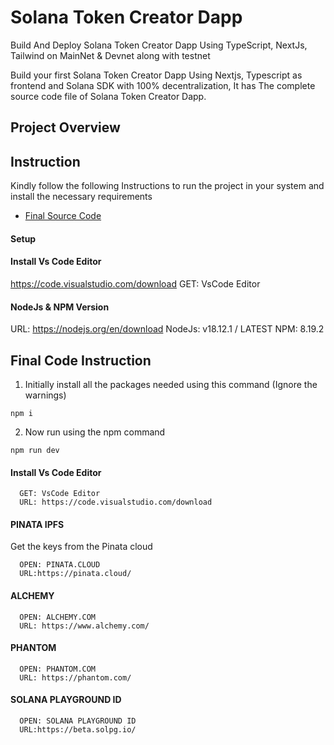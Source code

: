 # Solana Token Creator Dapp

Build And Deploy Solana Token Creator Dapp Using TypeScript, NextJs, Tailwind on MainNet & Devnet along with testnet

Build your first Solana Token Creator Dapp Using Nextjs, Typescript as frontend and Solana SDK with 100% decentralization,
It has The complete source code file of Solana Token Creator Dapp.

## Project Overview

## Instruction

Kindly follow the following Instructions to run the project in your system and install the necessary requirements

- [Final Source Code]()

#### Setup

#### Install Vs Code Editor

  https://code.visualstudio.com/download
  GET: VsCode Editor


#### NodeJs & NPM Version


  URL: https://nodejs.org/en/download
  NodeJs: v18.12.1 / LATEST
  NPM: 8.19.2


## Final Code Instruction

1. Initially install all the packages needed using this command (Ignore the warnings)

```
npm i
```

2. Now run using the npm command

```
npm run dev
```

#### Install Vs Code Editor

```
  GET: VsCode Editor
  URL: https://code.visualstudio.com/download
```

#### PINATA IPFS

Get the keys from the Pinata cloud

```
  OPEN: PINATA.CLOUD
  URL:https://pinata.cloud/
```

#### ALCHEMY

```
  OPEN: ALCHEMY.COM
  URL: https://www.alchemy.com/
```

#### PHANTOM

```
  OPEN: PHANTOM.COM
  URL: https://phantom.com/
```

#### SOLANA PLAYGROUND ID

```
  OPEN: SOLANA PLAYGROUND ID
  URL:https://beta.solpg.io/
```
